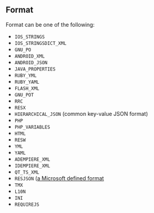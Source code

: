 ## Format
Format can be one of the following:

* `IOS_STRINGS`
* `IOS_STRINGSDICT_XML`
* `GNU_PO`
* `ANDROID_XML`
* `ANDROID_JSON`
* `JAVA_PROPERTIES`
* `RUBY_YML`
* `RUBY_YAML`
* `FLASH_XML`
* `GNU_POT`
* `RRC`
* `RESX`
* `HIERARCHICAL_JSON` (common key-value JSON format)
* `PHP`
* `PHP_VARIABLES`
* `HTML`
* `RESW`
* `YML`
* `YAML`
* `ADEMPIERE_XML`
* `IDEMPIERE_XML`
* `QT_TS_XML`
* `RESJSON` ([a Microsoft defined format](https://msdn.microsoft.com/en-us/library/windows/apps/hh465248.aspx)
* `TMX`
* `L10N`
* `INI`
* `REQUIREJS`
